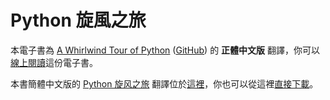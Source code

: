 # Python 旋風之旅

本電子書為 [A Whirlwind Tour of Python](https://jakevdp.github.io/WhirlwindTourOfPython/) ([GitHub](https://github.com/jakevdp/WhirlwindTourOfPython)) 的 **正體中文版** 翻譯，你可以[線上閱讀](https://doggy8088.github.io/A-Whirlwind-Tour-of-Python-zh-tw/)這份電子書。

本書簡體中文版的 [Python 旋风之旅](https://sxkdz.org/a-whirlwind-tour-of-python/) 翻譯位於[這裡](https://github.com/SXKDZ/A-Whirlwind-Tour-of-Python)，你也可以從這裡[直接下載](https://github.com/SXKDZ/A-Whirlwind-Tour-of-Python/archive/master.zip)。
